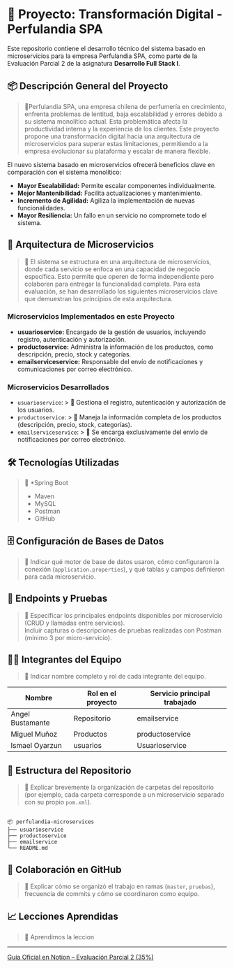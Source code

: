 # 🧾 Proyecto: Transformación Digital - Perfulandia SPA

Este repositorio contiene el desarrollo técnico del sistema basado en microservicios para la empresa Perfulandia SPA, como parte de la Evaluación Parcial 2 de la asignatura **Desarrollo Full Stack I**.

## 📦 Descripción General del Proyecto

> 📝Perfulandia SPA, una empresa chilena de perfumería en crecimiento, enfrenta problemas de lentitud, baja escalabilidad y errores debido a su sistema monolítico actual. Esta problemática afecta la productividad interna y la experiencia de los clientes. Este proyecto propone una transformación digital hacia una arquitectura de microservicios para superar estas limitaciones, permitiendo a la empresa evolucionar su plataforma y escalar de manera flexible.

El nuevo sistema basado en microservicios ofrecerá beneficios clave en comparación con el sistema monolítico:
* **Mayor Escalabilidad:** Permite escalar componentes individualmente.
* **Mejor Mantenibilidad:** Facilita actualizaciones y mantenimiento.
* **Incremento de Agilidad:** Agiliza la implementación de nuevas funcionalidades.
* **Mayor Resiliencia:** Un fallo en un servicio no compromete todo el sistema.


## 🧩 Arquitectura de Microservicios

> 📝 El sistema se estructura en una arquitectura de microservicios, donde cada servicio se enfoca en una capacidad de negocio específica.
> Esto permite que operen de forma independiente pero colaboren para entregar la funcionalidad completa.
> Para esta evaluación, se han desarrollado los siguientes microservicios clave que demuestran los principios de esta arquitectura.

### Microservicios Implementados en este Proyecto
* **usuarioservice:** Encargado de la gestión de usuarios, incluyendo registro, autenticación y autorización.
* **productoservice:** Administra la información de los productos, como descripción, precio, stock y categorías.
* **emailserviceservice:** Responsable del envío de notificaciones y comunicaciones por correo electrónico.

### Microservicios Desarrollados

- `usuarioservice`: > 📝 Gestiona el registro, autenticación y autorización de los usuarios.
- `productoservice`: > 📝 Maneja la información completa de los productos (descripción, precio, stock, categorías).
- `emailserviceservice`: > 📝 Se encarga exclusivamente del envío de notificaciones por correo electrónico.

## 🛠️ Tecnologías Utilizadas

> 📝 *Spring Boot
>    * Maven
>    * MySQL
>    * Postman
>    * GitHub

## 🗄️ Configuración de Bases de Datos

> 📝 Indicar qué motor de base de datos usaron, cómo configuraron la conexión (`application.properties`), y qué tablas y campos definieron para cada microservicio.

## 📮 Endpoints y Pruebas

> 📝 Especificar los principales endpoints disponibles por microservicio (CRUD y llamadas entre servicios).  
> Incluir capturas o descripciones de pruebas realizadas con Postman (mínimo 3 por micro-servicio).

## 🧑‍💻 Integrantes del Equipo

> 📝 Indicar nombre completo y rol de cada integrante del equipo.

| Nombre                  | Rol en el proyecto         | Servicio principal trabajado |
|-------------------------|----------------------------|------------------------------|
| Angel Bustamante        | Repositorio                | emailservice                 |
| Miguel Muñoz            | Productos                  | productoservice              |
| Ismael Oyarzun          | usuarios                   | Usuarioservice               |

## 📂 Estructura del Repositorio

> 📝 Explicar brevemente la organización de carpetas del repositorio (por ejemplo, cada carpeta corresponde a un microservicio separado con su propio `pom.xml`).

```

📦 perfulandia-microservices
├── usuarioservice
├── productoservice
├── emailservice
└── README.md

```

## 👥 Colaboración en GitHub

> 📝 Explicar cómo se organizó el trabajo en ramas (`master`, `pruebas`), frecuencia de commits y cómo se coordinaron como equipo.

## 📈 Lecciones Aprendidas

> 📝 Aprendimos la leccion

---

[Guía Oficial en Notion – Evaluación Parcial 2 (35%)](https://quilt-canary-969.notion.site/Gu-a-Oficial-Evaluaci-n-Parcial-2-35-1f75b3c4e31280aaab79c9a71f1cfb7b?pvs=4)

